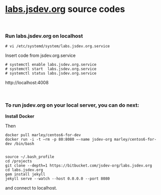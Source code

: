 # [labs.jsdev.org](//labs.jsdev.org) source codes


<br/>

### Run labs.jsdev.org on localhost

    # vi /etc/systemd/system/labs.jsdev.org.service

Insert code from jsdev.org.service
    
    # systemctl enable labs.jsdev.org.service
    # systemctl start  labs.jsdev.org.service
    # systemctl status labs.jsdev.org.service


http://localhost:4008


<br/>

### To run jsdev.org on your local server, you can do next:

**Install Docker**

Then

    docker pull marley/centos6-for-dev
    docker run -i -t –rm -p 80:8080 –-name jsdev-org marley/centos6-for-dev /bin/bash


    source ~/.bash_profile
    cd /projects
    git clone --depth=1 https://bitbucket.com/jsdev-org/labs.jsdev.org
    cd labs.jsdev.org
    gem install jekyll
    jekyll serve --watch --host 0.0.0.0 --port 8080


and connect to localhost.
